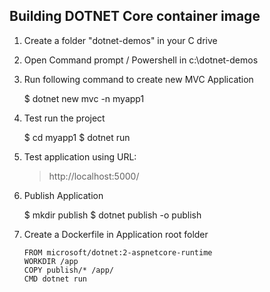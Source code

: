 ## Building DOTNET Core container image

1. Create a folder "dotnet-demos" in your C drive
2. Open Command prompt / Powershell in c:\dotnet-demos
3. Run following command to create new MVC Application

    $ dotnet new mvc -n myapp1

4.  Test run the project

    $ cd myapp1
    $ dotnet run 

5.  Test application using URL:
    > http://localhost:5000/

6.  Publish Application

    $ mkdir publish
    $ dotnet publish -o publish

7.  Create a Dockerfile in Application root folder

    ```
    FROM microsoft/dotnet:2-aspnetcore-runtime
    WORKDIR /app
    COPY publish/* /app/
    CMD dotnet run 
    
    ```

